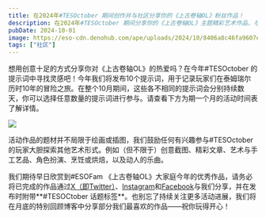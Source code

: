 ```yaml
---
title: 在2024年#TESOctober 期间创作并与社区分享你的《上古卷轴OL》粉丝作品！
description: 在2024年#TESOctober 期间分享你的《上古卷轴OL》主题精彩艺术作品，与社区共同畅游创意与欢乐的海洋。
pubDate: 2024-10-01
image: https://eso-cdn.denohub.com/ape/uploads/2024/10/8406a8c46fa9607ee6178af9e9426010.jpg
tags: ["社区"]
---
```


想用创意十足的方式分享你对《上古卷轴OL》的热爱吗？在今年#TESOctober
的提示词中寻找灵感吧！今年我们将发布10个提示词，用于记录玩家们在泰姆瑞尔历时10年的冒险之旅。在整个10月期间，这些各不相同的提示词会分别持续数天，你可以选择任意数量的提示词进行参与。请查看下方为期一个月的活动时间表了解详情。

![](https://eso-cdn.denohub.com/ape/uploads/2024/10/f5b03ab07a870965078af9c5b368ff38.jpg)

活动作品的题材并不局限于绘画或插图，我们鼓励任何有兴趣参与#TESOctober
的玩家大胆探索其他艺术形式。例如（但不限于）创意截图、精彩文章、艺术与手工艺品、角色扮演、烹饪或烘焙，以及动人的乐曲。

我们期待早日欣赏到#ESOFam
《上古卷轴OL》大家庭今年的优秀作品，请务必将已完成的作品通过[X（即Twitter）](https://twitter.com/TESOnline)、[Instagram](https://www.instagram.com/elderscrollsonline/)和[Facebook](https://www.facebook.com/elderscrollsonline)与我们分享，并在发布时附带**#TESOCtober
话题标签**。也别忘了持续关注更多活动进展，我们将在月底的特别回顾博客中分享部分我们最喜欢的作品——祝你玩得开心！
